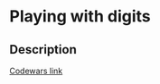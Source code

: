 # Playing with digits
## Description
[Codewars link](https://www.codewars.com/kata/5552101f47fc5178b1000050)